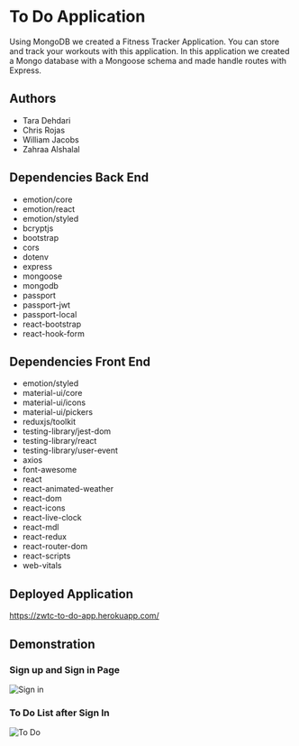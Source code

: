 # To Do Application

Using MongoDB we created a Fitness Tracker Application. You can store and track your workouts with this application. In this application we created a Mongo database with a Mongoose schema and made handle routes with Express.

## Authors

- Tara Dehdari
- Chris Rojas
- William Jacobs
- Zahraa Alshalal

## Dependencies Back End

- emotion/core
- emotion/react
- emotion/styled
- bcryptjs
- bootstrap
- cors
- dotenv
- express
- mongoose
- mongodb
- passport
- passport-jwt
- passport-local
- react-bootstrap
- react-hook-form

## Dependencies Front End

- emotion/styled
- material-ui/core
- material-ui/icons
- material-ui/pickers
- reduxjs/toolkit
- testing-library/jest-dom
- testing-library/react
- testing-library/user-event
- axios
- font-awesome
- react
- react-animated-weather
- react-dom
- react-icons
- react-live-clock
- react-mdl
- react-redux
- react-router-dom
- react-scripts
- web-vitals

## Deployed Application

https://zwtc-to-do-app.herokuapp.com/

## Demonstration

### Sign up and Sign in Page

![Sign in](/gif/signin.gif)

### To Do List after Sign In

![To Do](/gif/todopart.gif)
